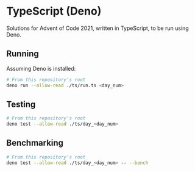 # TypeScript (Deno)

Solutions for Advent of Code 2021, written in TypeScript, to be run using Deno.

## Running

Assuming Deno is installed:

```bash
# From this repository's root
deno run --allow-read ./ts/run.ts <day_num>
```

## Testing

```bash
# From this repository's root
deno test --allow-read ./ts/day_<day_num>
```

## Benchmarking

```bash
# From this repository's root
deno test --allow-read ./ts/day_<day_num> -- --bench
```
